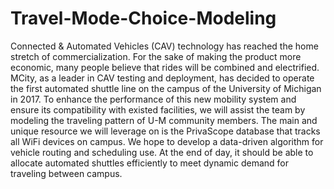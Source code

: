 # Travel-Mode-Choice-Modeling
Connected & Automated Vehicles (CAV) technology has reached the home stretch of commercialization. For the sake of making the product more economic, many people believe that rides will be combined and electrified. MCity, as a leader in CAV testing and deployment, has decided to operate the first automated shuttle line on the campus of the University of Michigan in 2017. To enhance the performance of this new mobility system and ensure its compatibility with existed facilities, we will assist the team by modeling the traveling pattern of U-M community members. The main and unique resource we will leverage on is the PrivaScope database that tracks all WiFi devices on campus. We hope to develop a data-driven algorithm for vehicle routing and scheduling use. At the end of day, it should be able to allocate automated shuttles efficiently to meet dynamic demand for traveling between campus.
